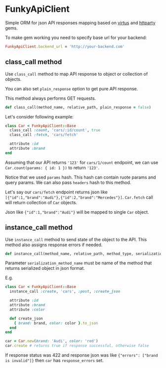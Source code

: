# FunkyApiClient

Simple ORM for json API responses mapping based on [virtus](https://github.com/solnic/virtus)
and [httparty](https://github.com/jnunemaker/httparty) gems.

To make gem working you need to specify base url for your backend:
```ruby
FunkyApiClient.backend_url = 'http://your-backend.com'
```

## class_call method

Use `class_call` method to map API response to object or collection of objects.

You can also set `plain_response` option to get pure API response.

This method always performs GET requests.
```ruby
def class_call(method_name, relative_path, plain_response = false)
```

Let's consider following example:
```ruby
class Car < FunkyApiClient::Base
  class_call :count, 'cars/:id/count', true
  class_call :fetch, 'cars/fetch'

  attribute :id
  attribute :brand
end
```
Assuming that our API returns `'123'` for `cars/1/count` endpoint, we can use `Car.count(params: { id: 1 })` to return `'123'`.

Notice that we used `params` hash. This hash can contain ruote params and query params. We can also pass `headers` hash to this method.

Let's say our `cars/fetch` endpoint returns json like `[{"id":1,"brand":"Audi"},{"id":2,"brand":"Mercedes"}]`.
`Car.fetch` call will return collection of `Car` objects.

Json like `{"id":1,"brand":"Audi"}` will be mapped to single `Car` object.

## instance_call method

Use `instance_call` method to send state of the object to the API. This method also assigns response errors if needed.
```ruby
def instance_call(method_name, relative_path, method_type, serialization_method_name = nil)
```
Parameter `serialization_method_name` must be name of the method that returns serialized object in json format.

E.g.
```ruby
class Car < FunkyApiClient::Base
  instance_call :create, 'cars', :post, :create_json

  attribute :id
  attribute :brand
  attribute :color

  def create_json
    { brand: brand, color: color }.to_json
  end
end

car = Car.new(brand: 'Audi', color: 'red')
car.create # returns true if response successful, otherwise false
```
If response status was 422 and response json was like `{"errors": ["brand is invalid"]}` then `car` has `response_errors` set.
